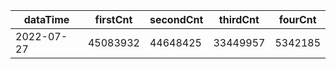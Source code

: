 |dataTime|firstCnt|secondCnt|thirdCnt|fourCnt|
|-|-|-|-|-|
|2022-07-27|45083932|44648425|33449957|5342185|